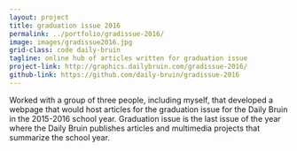 ```yaml
---
layout: project
title: graduation issue 2016
permalink: ../portfolio/gradissue-2016/
image: images/gradissue2016.jpg
grid-class: code daily-bruin
tagline: online hub of articles written for graduation issue
project-link: http://graphics.dailybruin.com/gradissue-2016/
github-link: https://github.com/daily-bruin/gradissue-2016
---
```


Worked with a group of three people, including myself, that developed a webpage that would host articles for the graduation issue for the Daily Bruin in the 2015-2016 school year.
Graduation issue is the last issue of the year where the Daily Bruin publishes articles and multimedia projects that summarize the school year.
